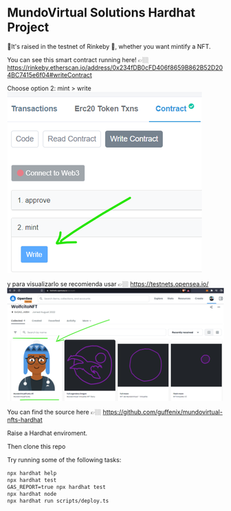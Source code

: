 # MundoVirtual Solutions Hardhat Project

🐺It's raised in the testnet of Rinkeby 😬, whether you want mintify a NFT.

You can see this smart contract running here!
👉🏼 https://rinkeby.etherscan.io/address/0x234fDB0cFD406f8659B862B52D204BC7415e6f04#writeContract

Choose option 2: mint > write
![choose option 2](images/choose_option2.png)

y para visualizarlo se recomienda usar
👉🏼 https://testnets.opensea.io/
![visualization of nft in testnet](images/full_nft.png)

You can find the source here
👉🏼 https://github.com/guffenix/mundovirtual-nfts-hardhat

Raise a Hardhat enviroment.

Then clone this repo

Try running some of the following tasks:

```shell
npx hardhat help
npx hardhat test
GAS_REPORT=true npx hardhat test
npx hardhat node
npx hardhat run scripts/deploy.ts
```
